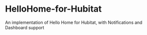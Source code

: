 # HelloHome-for-Hubitat
An implementation of Hello Home for Hubitat, with Notifications and Dashboard support
